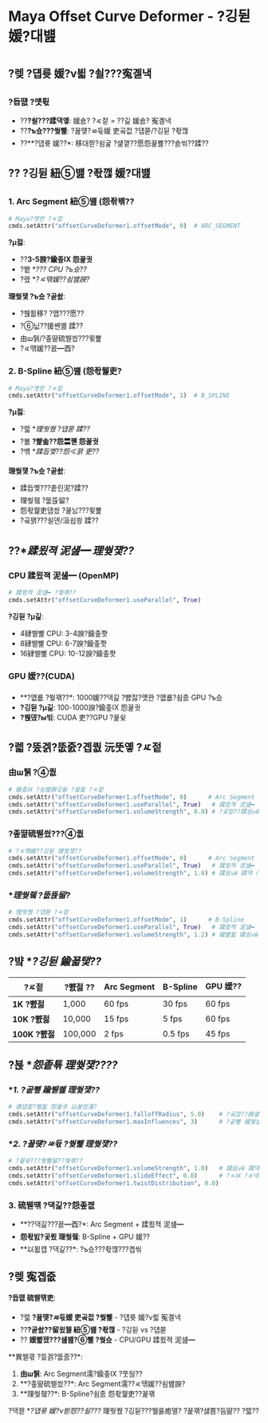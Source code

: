 ﻿# Maya Offset Curve Deformer - ?깅뒫 媛?대뱶

## ?렞 **?덉륫 媛?ν븳 ?쇨???寃곌낵**

### **?듭떖 ?먯튃**
- ??**?쇨???蹂댁옣**: 媛숈? ?ㅼ젙 = ??긽 媛숈? 寃곌낵
- ??**?ъ슜???쒖뼱**: ?꾪떚?ㅽ듃媛 吏곸젒 ?덉쭏/?깅뒫 ?좏깮
- ??**?덉륫 媛??*: 移대찓?쇰굹 ?섍꼍??愿怨꾩뾾???숈씪??蹂??

## ?? **?깅뒫 紐⑤뱶 ?좏깮 媛?대뱶**

### **1. Arc Segment 紐⑤뱶 (怨좎꽦??**
```python
# Maya?먯꽌 ?ㅼ젙
cmds.setAttr("offsetCurveDeformer1.offsetMode", 0)  # ARC_SEGMENT
```

**?μ젏**:
- ??**3-5諛?鍮좊Ⅸ 怨꾩궛**
- ?뵅 **??? CPU ?ъ슜??*
- ?렜 **?ㅼ떆媛??쇰뱶諛?*

**理쒖쟻 ?ъ슜 ?곹솴**:
- ?붽퓞移? ?먭???愿??
- ?⑥닚??援쏀옒 蹂??
- 由ш퉭/?좊땲硫붿씠???묒뾽
- ?ㅼ떆媛??꾨━酉?

### **2. B-Spline 紐⑤뱶 (怨좏뭹吏?**
```python
# Maya?먯꽌 ?ㅼ젙
cmds.setAttr("offsetCurveDeformer1.offsetMode", 1)  # B_SPLINE
```

**?μ젏**:
- ?렓 **理쒓퀬 ?덉쭏 蹂??*
- ?뵮 **?뺥솗??怨〓쪧 怨꾩궛**
- ?뱪 **蹂듭옟??怨≪꽑 吏??*

**理쒖쟻 ?ъ슜 ?곹솴**:
- 蹂듭옟???좉린泥?蹂??
- 理쒖쥌 ?뚮뜑留?
- 怨좏뭹吏덉씠 ?꾩닔???묒뾽
- ?곸꽭???쇨뎬/洹쇱쑁 蹂??

## ??**蹂묐젹 泥섎━ 理쒖쟻??*

### **CPU 蹂묐젹 泥섎━ (OpenMP)**
```python
# 蹂묐젹 泥섎━ ?쒖꽦??
cmds.setAttr("offsetCurveDeformer1.useParallel", True)
```

**?깅뒫 ?μ긽**:
- 4肄붿뼱 CPU: 3-4諛?鍮좊쫫
- 8肄붿뼱 CPU: 6-7諛?鍮좊쫫
- 16肄붿뼱 CPU: 10-12諛?鍮좊쫫

### **GPU 媛??(CUDA)**
- **?먮룞 ?쒖꽦??*: 1000媛??댁긽 ?뺤젏?먯꽌 ?먮룞?쇰줈 GPU ?ъ슜
- **?깅뒫 ?μ긽**: 100-1000諛?鍮좊Ⅸ 怨꾩궛
- **?붽뎄?ы빆**: CUDA 吏??GPU ?꾩슂

## ?렓 **?뚰겕?뚮줈?곕퀎 沅뚯옣 ?ㅼ젙**

### **由ш퉭 ?④퀎**
```python
# 鍮좊Ⅸ ?쇰뱶諛깆쓣 ?꾪븳 ?ㅼ젙
cmds.setAttr("offsetCurveDeformer1.offsetMode", 0)      # Arc Segment
cmds.setAttr("offsetCurveDeformer1.useParallel", True)   # 蹂묐젹 泥섎━
cmds.setAttr("offsetCurveDeformer1.volumeStrength", 0.8) # ?곷떦??蹂쇰ⅷ 蹂댁〈
```

### **?좊땲硫붿씠???④퀎**
```python
# ?ㅼ떆媛??깅뒫 理쒖쟻??
cmds.setAttr("offsetCurveDeformer1.offsetMode", 0)      # Arc Segment
cmds.setAttr("offsetCurveDeformer1.useParallel", True)   # 蹂묐젹 泥섎━
cmds.setAttr("offsetCurveDeformer1.volumeStrength", 1.0) # 蹂쇰ⅷ 蹂댁〈
```

### **理쒖쥌 ?뚮뜑留?*
```python
# 理쒓퀬 ?덉쭏 ?ㅼ젙
cmds.setAttr("offsetCurveDeformer1.offsetMode", 1)      # B-Spline
cmds.setAttr("offsetCurveDeformer1.useParallel", True)   # 蹂묐젹 泥섎━
cmds.setAttr("offsetCurveDeformer1.volumeStrength", 1.2) # 媛뺥븳 蹂쇰ⅷ 蹂댁〈
```

## ?뱤 **?깅뒫 鍮꾧탳??*

| ?ㅼ젙 | ?뺤젏 ??| Arc Segment | B-Spline | GPU 媛??|
|------|---------|-------------|----------|----------|
| **1K ?뺤젏** | 1,000 | 60 fps | 30 fps | 60 fps |
| **10K ?뺤젏** | 10,000 | 15 fps | 5 fps | 60 fps |
| **100K ?뺤젏** | 100,000 | 2 fps | 0.5 fps | 45 fps |

## ?뵩 **怨좉툒 理쒖쟻????*

### **1. ?곹뼢 踰붿쐞 理쒖쟻??*
```python
# 遺덊븘?뷀븳 怨꾩궛 以꾩씠湲?
cmds.setAttr("offsetCurveDeformer1.falloffRadius", 5.0)    # ?곸젅??諛섍꼍
cmds.setAttr("offsetCurveDeformer1.maxInfluences", 3)      # ?곹뼢 媛쒖닔 ?쒗븳
```

### **2. ?꾪떚?ㅽ듃 ?쒖뼱 理쒖쟻??*
```python
# ?꾩슂???쒖뼱留??쒖꽦??
cmds.setAttr("offsetCurveDeformer1.volumeStrength", 1.0)   # 蹂쇰ⅷ 蹂댁〈留?
cmds.setAttr("offsetCurveDeformer1.slideEffect", 0.0)      # ?ㅻⅨ ?④낵??0
cmds.setAttr("offsetCurveDeformer1.twistDistribution", 0.0)
```

### **3. 硫붿떆 ?댁긽??怨좊젮**
- **??댁긽???꾨━酉?*: Arc Segment + 蹂묐젹 泥섎━
- **怨좏빐?곷룄 理쒖쥌**: B-Spline + GPU 媛??
- **以묎컙 ?댁긽??*: ?ъ슜???좏깮???곕씪

## ?렞 **寃곕줎**

**?듭떖 硫붿떆吏**: 
- ?렓 **?꾪떚?ㅽ듃媛 吏곸젒 ?쒖뼱** - ?덉륫 媛?ν븳 寃곌낵
- ??**?곹솴??留욌뒗 紐⑤뱶 ?좏깮** - ?깅뒫 vs ?덉쭏
- ?? **媛뺣젰???섎뱶?⑥뼱 ?쒖슜** - CPU/GPU 蹂묐젹 泥섎━

**異붿쿇 ?뚰겕?뚮줈??*:
1. **由ш퉭**: Arc Segment濡?鍮좊Ⅸ ?뚯뒪??
2. **?좊땲硫붿씠??*: Arc Segment濡??ㅼ떆媛??쇰뱶諛? 
3. **理쒖쥌??*: B-Spline?쇰줈 怨좏뭹吏??꾩꽦

?댁젣 **?덉륫 媛?ν븯怨??쇨???* 理쒓퀬 ?깅뒫???뷀룷癒멸? ?꾩꽦?섏뿀?듬땲?? ?렓??
